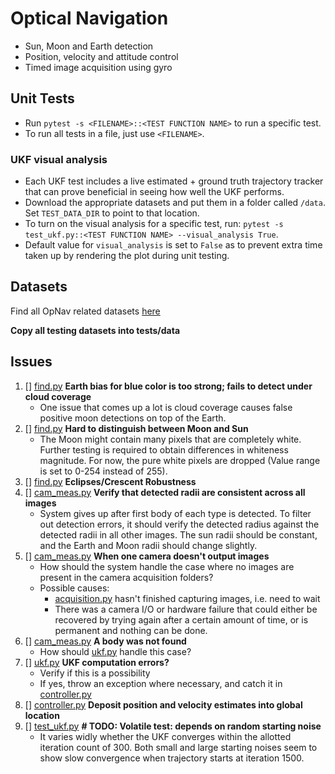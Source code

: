 # Optical Navigation

* Sun, Moon and Earth detection
* Position, velocity and attitude control
* Timed image acquisition using gyro

## Unit Tests

* Run `pytest -s <FILENAME>::<TEST FUNCTION NAME>` to run a specific test.
* To run all tests in a file, just use `<FILENAME>`.

### UKF visual analysis

* Each UKF test includes a live estimated + ground truth trajectory tracker that can prove beneficial in seeing how well the UKF performs.
* Download the appropriate datasets and put them in a folder called `/data`. Set `TEST_DATA_DIR` to point to that location.
* To turn on the visual analysis for a specific test, run: `pytest -s test_ukf.py::<TEST FUNCTION NAME> --visual_analysis True`. 
* Default value for `visual_analysis` is set to `False` as to prevent extra time taken up by rendering the plot during unit testing.

## Datasets

Find all OpNav related datasets [here](https://cornell.app.box.com/folder/96363700749)

**Copy all testing datasets into tests/data**

## Issues

1. [] [find.py](find.py) **Earth bias for blue color is too strong; fails to detect under cloud coverage**
    * One issue that comes up a lot is cloud coverage causes false positive moon detections on top of the Earth. 
2. [] [find.py](find.py) **Hard to distinguish between Moon and Sun**
    * The Moon might contain many pixels that are completely white. Further testing is required to obtain differences in whiteness magnitude. For now, the pure white pixels are dropped (Value range is set to 0-254 instead of 255).
3. [] [find.py](find.py) **Eclipses/Crescent Robustness**
4. [] [cam_meas.py](cam_meas.py) **Verify that detected radii are consistent across all images**
    * System gives up after first body of each type is detected. To filter out detection errors, it should verify the detected radius against the detected radii in all other images. The sun radii should be constant, and the Earth and Moon radii should change slightly.
5. [] [cam_meas.py](cam_meas.py) **When one camera doesn't output images**
    * How should the system handle the case where no images are present in the camera acquisition folders? 
    * Possible causes:
        - [acquisition.py](acquisition.py) hasn't finished capturing images, i.e. need to wait
        - There was a camera I/O or hardware failure that could either be recovered by trying again after a certain amount of time, or is permanent and nothing can be done. 
6. [] [cam_meas.py](cam_meas.py) **A body was not found**
    * How should [ukf.py](ukf.py) handle this case?
7. [] [ukf.py](ukf.py) **UKF computation errors?**
    * Verify if this is a possibility
    * If yes, throw an exception where necessary, and catch it in [controller.py](controller.py)
8. [] [controller.py](controller.py) **Deposit position and velocity estimates into global location**
9. [] [test_ukf.py](test_ukf.py) **# TODO: Volatile test: depends on random starting noise**
    * It varies widly whether the UKF converges within the allotted iteration count of 300. Both small and large starting noises seem to show slow convergence when trajectory starts at iteration 1500.